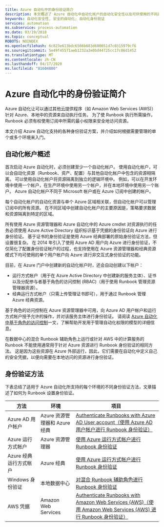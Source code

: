 ```yaml
---
title: Azure 自动化中的身份验证简介
description: 本文概述了 Azure 自动化中自动化帐户的自动化安全性以及可供使用的不同身份验证方法。
keywords: 自动化安全性, 安全的自动化; 自动化身份验证
services: automation
ms.subservice: process-automation
ms.date: 03/19/2018
ms.topic: conceptual
ROBOTS: NOINDEX
ms.openlocfilehash: 6c823e613bdc6566b683d600051d7c0315979cf6
ms.sourcegitcommit: 5e49f45571aeb1232a3e0bd44725cc17c06d1452
ms.translationtype: MT
ms.contentlocale: zh-CN
ms.lasthandoff: 04/17/2020
ms.locfileid: "81604800"
---
```

# <a name="introduction-to-authentication-in-azure-automation"></a>Azure 自动化中的身份验证简介  
Azure 自动化让可以通过其他云提供程序（如 Amazon Web Services (AWS)）针对 Azure、本地中的资源来自动执行任务。  为了使 Runbook 执行所需操作，Runbook 必须有权使用订阅中所需的最小权限来安全地访问资源。

本文介绍 Azure 自动化支持的各种身份验证方案，并介绍如何根据需要管理的单个或多个环境来入门。  

## <a name="automation-account-overview"></a>自动化帐户概述
首次启动 Azure 自动化时，必须创建至少一个自动化帐户。 使用自动化帐户，可以会自动化资源（Runbook、资产、配置）与其他自动化帐户中包含的资源相隔离。 可以使用自动化帐户将资源隔离到独立的逻辑环境中。 例如，可以在开发环境中使用一个帐户，在生产环境中使用另一个帐户，并在本地环境中使用另一个账户。  Azure 自动化帐户不同于 Microsoft 帐户或在 Azure 订阅中创建的帐户。

每个自动化帐户的自动化资源与单个 Azure 区域相关联，但自动化帐户可以管理订阅中的所有资源。 在不同区域中创建自动化帐户的主要原因是，策略要求数据和资源隔离到特定的区域。

所有使用 Azure 资源管理器和 Azure 自动化中的 Azure cmdlet 对资源执行的任务必须使用 Azure Active Directory 组织标识基于凭据的身份验证向 Azure 进行身份验证。  基于证书的身份验证是使用 Azure 经典部署的原始身份验证方法，但设置很复杂。  在 2014 年引入了使用 Azure AD 用户向 Azure 进行身份验证，不仅简化了配置身份验证帐户的过程，也支持使用在 Azure 资源管理器和经典资源模式下均可使用的单个用户帐户向 Azure 进行非交互式身份验证的功能。   

目前，在 Azure 门户中创建新的自动化帐户时，还会自动创建以下帐户：

* 运行方式帐户（用于在 Azure Active Directory 中创建新的服务主体）、证书以及分配参与者基于角色的访问控制 (RBAC)（用于使用 Runbook 管理资源管理器资源）。
* 经典运行方式帐户（只需上传管理证书即可），用于通过 Runbook 管理 Azure 经典资源。  

基于角色的访问控制在 Azure 资源管理器中可用，向 Azure AD 用户帐户和运行方式帐户授予允许的操作，并对该服务主体进行身份验证。  请阅读 [Azure 自动化中基于角色的访问控制](automation-role-based-access-control.md)一文，了解帮助开发用于管理自动化权限的模型的详细信息。  

在数据中心的混合 Runbook 辅助角色上运行或针对 AWS 中的计算服务的 Runbook 不能使用通常用于针对 Azure 资源进行 Runbook 身份验证的相同方法。  这是因为这些资源在 Azure 外部运行，因此，它们需要在自动化中定义自己的安全凭据，以便向需要在本地访问的资源进行身份验证。  

## <a name="authentication-methods"></a>身份验证方法
下表总结了适用于 Azure 自动化所支持的每个环境的不同身份验证方法，文章描述了如何为 Runbook 设置身份验证。

| 方法 | 环境 | 项目 |
| --- | --- | --- |
| Azure AD 用户帐户 |Azure 资源管理器和 Azure 经典 |[Authenticate Runbooks with Azure AD User account（使用 Azure AD 用户帐户进行 Runbook 身份验证）](automation-create-aduser-account.md) |
| Azure 运行方式帐户 |Azure 资源管理器 |[使用 Azure 运行方式帐户进行 Runbook 身份验证](automation-sec-configure-azure-runas-account.md) |
| Azure 经典运行方式帐户 |Azure 经典 |[使用 Azure 运行方式帐户进行 Runbook 身份验证](automation-sec-configure-azure-runas-account.md) |
| Windows 身份验证 |本地数据中心 |[对混合 Runbook 辅助角色进行 Runbook 身份验证](automation-hybrid-runbook-worker.md) |
| AWS 凭据 |Amazon Web Services |[Authenticate Runbooks with Amazon Web Services (AWS)（使用 Amazon Web Services (AWS) 进行 Runbook 身份验证）](automation-config-aws-account.md) |

